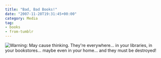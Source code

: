 ```yaml
---
title: "Bad, Bad Books!"
date: "2007-11-28T19:31:45+00:00"
category: Media
tag:
- books
- from-tumblr
---
```

![Warning: May cause thinking. They're everywhere... in your libraries, in your bookstores... maybe even in your home... and they must be destroyed!](https://rubenerd.com/files/museum/Xq6fGxj492b7e22c2dmboEWU_400.jpg)

